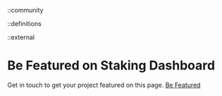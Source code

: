 ::community

::definitions

::external

# Be Featured on Staking Dashboard

Get in touch to get your project featured on this page.
[Be Featured](https://polkadot.network/)
